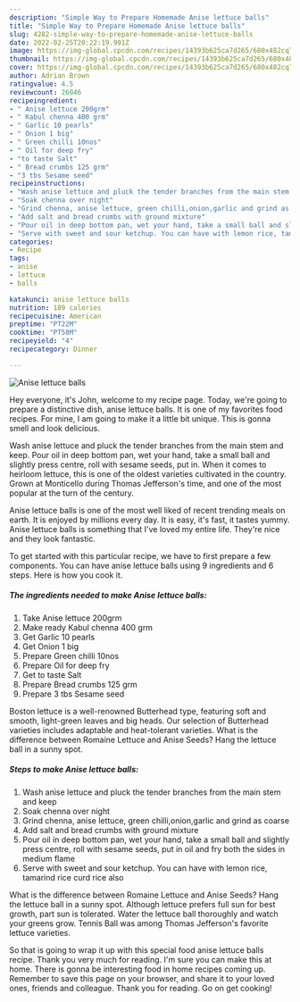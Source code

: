 ```yaml
---
description: "Simple Way to Prepare Homemade Anise lettuce balls"
title: "Simple Way to Prepare Homemade Anise lettuce balls"
slug: 4282-simple-way-to-prepare-homemade-anise-lettuce-balls
date: 2022-02-25T20:22:19.991Z
image: https://img-global.cpcdn.com/recipes/14393b625ca7d265/680x482cq70/anise-lettuce-balls-recipe-main-photo.jpg
thumbnail: https://img-global.cpcdn.com/recipes/14393b625ca7d265/680x482cq70/anise-lettuce-balls-recipe-main-photo.jpg
cover: https://img-global.cpcdn.com/recipes/14393b625ca7d265/680x482cq70/anise-lettuce-balls-recipe-main-photo.jpg
author: Adrian Brown
ratingvalue: 4.5
reviewcount: 26046
recipeingredient:
- " Anise lettuce 200grm"
- " Kabul chenna 400 grm"
- " Garlic 10 pearls"
- " Onion 1 big"
- " Green chilli 10nos"
- " Oil for deep fry"
- "to taste Salt"
- " Bread crumbs 125 grm"
- "3 tbs Sesame seed"
recipeinstructions:
- "Wash anise lettuce and pluck the tender branches from the main stem and keep"
- "Soak chenna over night"
- "Grind chenna, anise lettuce, green chilli,onion,garlic and grind as coarse"
- "Add salt and bread crumbs with ground mixture"
- "Pour oil in deep bottom pan, wet your hand, take a small ball and slightly press centre, roll with sesame seeds, put in oil and fry both the sides in medium flame"
- "Serve with sweet and sour ketchup. You can have with lemon rice, tamarind rice curd rice also"
categories:
- Recipe
tags:
- anise
- lettuce
- balls

katakunci: anise lettuce balls 
nutrition: 189 calories
recipecuisine: American
preptime: "PT22M"
cooktime: "PT58M"
recipeyield: "4"
recipecategory: Dinner

---
```



![Anise lettuce balls](https://img-global.cpcdn.com/recipes/14393b625ca7d265/680x482cq70/anise-lettuce-balls-recipe-main-photo.jpg)

Hey everyone, it's John, welcome to my recipe page. Today, we're going to prepare a distinctive dish, anise lettuce balls. It is one of my favorites food recipes. For mine, I am going to make it a little bit unique. This is gonna smell and look delicious.

Wash anise lettuce and pluck the tender branches from the main stem and keep. Pour oil in deep bottom pan, wet your hand, take a small ball and slightly press centre, roll with sesame seeds, put in. When it comes to heirloom lettuce, this is one of the oldest varieties cultivated in the country. Grown at Monticello during Thomas Jefferson&#39;s time, and one of the most popular at the turn of the century.

Anise lettuce balls is one of the most well liked of recent trending meals on earth. It is enjoyed by millions every day. It is easy, it's fast, it tastes yummy. Anise lettuce balls is something that I've loved my entire life. They're nice and they look fantastic.


To get started with this particular recipe, we have to first prepare a few components. You can have anise lettuce balls using 9 ingredients and 6 steps. Here is how you cook it.

<!--inarticleads1-->

##### The ingredients needed to make Anise lettuce balls:

1. Take  Anise lettuce 200grm
1. Make ready  Kabul chenna 400 grm
1. Get  Garlic 10 pearls
1. Get  Onion 1 big
1. Prepare  Green chilli 10nos
1. Prepare  Oil for deep fry
1. Get to taste Salt
1. Prepare  Bread crumbs 125 grm
1. Prepare 3 tbs Sesame seed


Boston lettuce is a well-renowned Butterhead type, featuring soft and smooth, light-green leaves and big heads. Our selection of Butterhead varieties includes adaptable and heat-tolerant varieties. What is the difference between Romaine Lettuce and Anise Seeds? Hang the lettuce ball in a sunny spot. 

<!--inarticleads2-->

##### Steps to make Anise lettuce balls:

1. Wash anise lettuce and pluck the tender branches from the main stem and keep
1. Soak chenna over night
1. Grind chenna, anise lettuce, green chilli,onion,garlic and grind as coarse
1. Add salt and bread crumbs with ground mixture
1. Pour oil in deep bottom pan, wet your hand, take a small ball and slightly press centre, roll with sesame seeds, put in oil and fry both the sides in medium flame
1. Serve with sweet and sour ketchup. You can have with lemon rice, tamarind rice curd rice also


What is the difference between Romaine Lettuce and Anise Seeds? Hang the lettuce ball in a sunny spot. Although lettuce prefers full sun for best growth, part sun is tolerated. Water the lettuce ball thoroughly and watch your greens grow. Tennis Ball was among Thomas Jefferson&#39;s favorite lettuce varieties. 

So that is going to wrap it up with this special food anise lettuce balls recipe. Thank you very much for reading. I'm sure you can make this at home. There is gonna be interesting food in home recipes coming up. Remember to save this page on your browser, and share it to your loved ones, friends and colleague. Thank you for reading. Go on get cooking!
